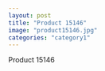 ```yaml
---
layout: post
title: "Product 15146"
image: "product15146.jpg"
categories: "category1"
---
```

Product 15146

